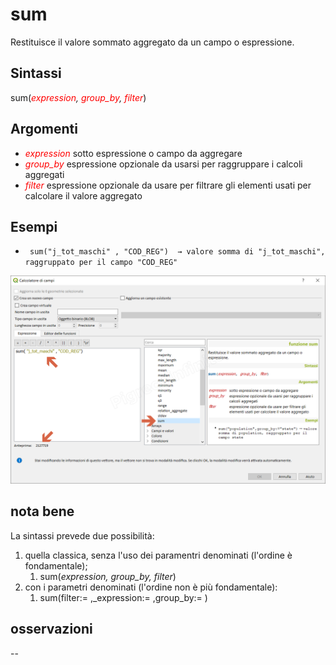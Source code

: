# sum

Restituisce il valore sommato aggregato da un campo o espressione.

## Sintassi

sum(_<span style="color:red;">expression</span>, <span style="color:red;">group_by</span>, <span style="color:red;">filter</span>_)

## Argomenti

* <span style="color:red;">_expression_</span> sotto espressione o campo da aggregare
* <span style="color:red;">_group_by_</span> espressione opzionale da usarsi per raggruppare i calcoli aggregati
* <span style="color:red;">_filter_</span> espressione opzionale da usare per filtrare gli elementi usati per calcolare il valore aggregato

## Esempi

* ` sum("j_tot_maschi" , "COD_REG")  → valore somma di "j_tot_maschi", raggruppato per il campo "COD_REG"`

![](/img/aggregates/sum/sum1.png)

## nota bene

La sintassi prevede due possibilità:
1. quella classica, senza l'uso dei paramentri denominati (l'ordine è fondamentale);
    1. sum(_expression, group_by, filter_)
2. con i parametri denominati (l'ordine non è più fondamentale): 
    1. sum(filter:= ,_expression:= ,group_by:= )

## osservazioni

--
